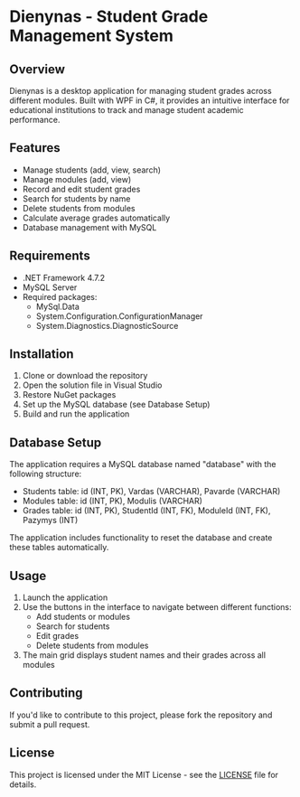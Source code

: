 # Dienynas - Student Grade Management System

## Overview
Dienynas is a desktop application for managing student grades across different modules. Built with WPF in C#, it provides an intuitive interface for educational institutions to track and manage student academic performance.

## Features
- Manage students (add, view, search)
- Manage modules (add, view)
- Record and edit student grades
- Search for students by name
- Delete students from modules
- Calculate average grades automatically
- Database management with MySQL

## Requirements
- .NET Framework 4.7.2
- MySQL Server
- Required packages:
  - MySql.Data
  - System.Configuration.ConfigurationManager
  - System.Diagnostics.DiagnosticSource

## Installation
1. Clone or download the repository
2. Open the solution file in Visual Studio
3. Restore NuGet packages
4. Set up the MySQL database (see Database Setup)
5. Build and run the application

## Database Setup
The application requires a MySQL database named "database" with the following structure:
- Students table: id (INT, PK), Vardas (VARCHAR), Pavarde (VARCHAR)
- Modules table: id (INT, PK), Modulis (VARCHAR)
- Grades table: id (INT, PK), StudentId (INT, FK), ModuleId (INT, FK), Pazymys (INT)

The application includes functionality to reset the database and create these tables automatically.

## Usage
1. Launch the application
2. Use the buttons in the interface to navigate between different functions:
   - Add students or modules
   - Search for students
   - Edit grades
   - Delete students from modules
3. The main grid displays student names and their grades across all modules

## Contributing
If you'd like to contribute to this project, please fork the repository and submit a pull request.

## License
This project is licensed under the MIT License - see the [LICENSE](LICENSE) file for details.

